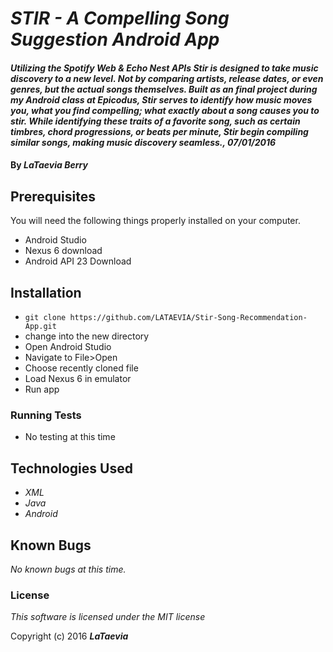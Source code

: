 # _STIR - A Compelling Song Suggestion Android App_

#### _Utilizing the Spotify Web &amp; Echo Nest APIs Stir is designed to take music discovery to a new level. Not by comparing artists, release dates, or even genres, but the actual songs themselves. Built as an final project during my Android class at Epicodus, Stir serves to identify how music moves you, what you find compelling; what exactly about a song causes you to stir. While identifying these traits of a favorite song, such as certain timbres, chord progressions, or beats per minute, Stir begin compiling similar songs, making music discovery seamless., 07/01/2016_

#### By _**LaTaevia Berry**_

## Prerequisites

You will need the following things properly installed on your computer.

* Android Studio
* Nexus 6 download
* Android API 23 Download

## Installation

* `git clone https://github.com/LATAEVIA/Stir-Song-Recommendation-App.git` 
* change into the new directory
* Open Android Studio
* Navigate to File>Open
* Choose recently cloned file
* Load Nexus 6 in emulator
* Run app

### Running Tests

* No testing at this time

## Technologies Used

* _XML_
* _Java_
* _Android_

## Known Bugs

*No known bugs at this time.*

### License

*This software is licensed under the MIT license*

Copyright (c) 2016 **_LaTaevia_**
